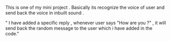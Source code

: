 This is one of my mini project . 
Basically its recognize the voice of user and send back the voice in inbuilt sound .

" I have added a specific reply , whenever user says "How are you ?" , it will send back the random message to the user which i have added in the code."
